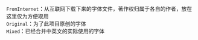```FromInternet```：从互联网下载下来的字体文件，著作权归属于各自的作者，放在这里仅为方便取用<br>
```Original```：为了此项目原创的字体<br>
```Mixed```：已经合并中英文的实际使用的字体